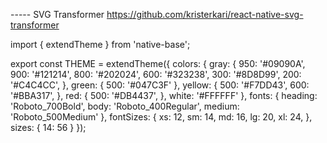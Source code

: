 ----- SVG Transformer
https://github.com/kristerkari/react-native-svg-transformer

import { extendTheme } from 'native-base';

export const THEME = extendTheme({
colors: {
gray: {
950: '#09090A',
900: '#121214',
800: '#202024',
600: '#323238',
300: '#8D8D99',
200: '#C4C4CC',
},
green: {
500: '#047C3F'
},
yellow: {
500: '#F7DD43',
600: '#BBA317',
},
red: {
500: '#DB4437',
},
white: '#FFFFFF'
},
fonts: {
heading: 'Roboto_700Bold',
body: 'Roboto_400Regular',
medium: 'Roboto_500Medium'
},
fontSizes: {
xs: 12,
sm: 14,
md: 16,
lg: 20,
xl: 24,
},
sizes: {
14: 56
}
});
